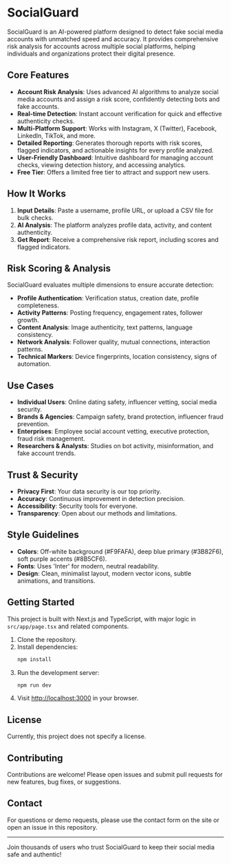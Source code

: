 # SocialGuard

SocialGuard is an AI-powered platform designed to detect fake social media accounts with unmatched speed and accuracy. It provides comprehensive risk analysis for accounts across multiple social platforms, helping individuals and organizations protect their digital presence.

## Core Features

- **Account Risk Analysis**: Uses advanced AI algorithms to analyze social media accounts and assign a risk score, confidently detecting bots and fake accounts.
- **Real-time Detection**: Instant account verification for quick and effective authenticity checks.
- **Multi-Platform Support**: Works with Instagram, X (Twitter), Facebook, LinkedIn, TikTok, and more.
- **Detailed Reporting**: Generates thorough reports with risk scores, flagged indicators, and actionable insights for every profile analyzed.
- **User-Friendly Dashboard**: Intuitive dashboard for managing account checks, viewing detection history, and accessing analytics.
- **Free Tier**: Offers a limited free tier to attract and support new users.

## How It Works

1. **Input Details**: Paste a username, profile URL, or upload a CSV file for bulk checks.
2. **AI Analysis**: The platform analyzes profile data, activity, and content authenticity.
3. **Get Report**: Receive a comprehensive risk report, including scores and flagged indicators.

## Risk Scoring & Analysis

SocialGuard evaluates multiple dimensions to ensure accurate detection:
- **Profile Authentication**: Verification status, creation date, profile completeness.
- **Activity Patterns**: Posting frequency, engagement rates, follower growth.
- **Content Analysis**: Image authenticity, text patterns, language consistency.
- **Network Analysis**: Follower quality, mutual connections, interaction patterns.
- **Technical Markers**: Device fingerprints, location consistency, signs of automation.

## Use Cases

- **Individual Users**: Online dating safety, influencer vetting, social media security.
- **Brands & Agencies**: Campaign safety, brand protection, influencer fraud prevention.
- **Enterprises**: Employee social account vetting, executive protection, fraud risk management.
- **Researchers & Analysts**: Studies on bot activity, misinformation, and fake account trends.

## Trust & Security

- **Privacy First**: Your data security is our top priority.
- **Accuracy**: Continuous improvement in detection precision.
- **Accessibility**: Security tools for everyone.
- **Transparency**: Open about our methods and limitations.

## Style Guidelines

- **Colors**: Off-white background (#F9FAFA), deep blue primary (#3B82F6), soft purple accents (#8B5CF6).
- **Fonts**: Uses 'Inter' for modern, neutral readability.
- **Design**: Clean, minimalist layout, modern vector icons, subtle animations, and transitions.

## Getting Started

This project is built with Next.js and TypeScript, with major logic in `src/app/page.tsx` and related components.

1. Clone the repository.
2. Install dependencies:
   ```bash
   npm install
   ```
3. Run the development server:
   ```bash
   npm run dev
   ```
4. Visit [http://localhost:3000](http://localhost:3000) in your browser.

## License

Currently, this project does not specify a license.

## Contributing

Contributions are welcome! Please open issues and submit pull requests for new features, bug fixes, or suggestions.

## Contact

For questions or demo requests, please use the contact form on the site or open an issue in this repository.

---

Join thousands of users who trust SocialGuard to keep their social media safe and authentic!
